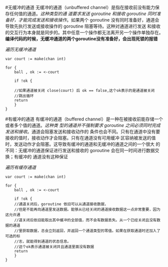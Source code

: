 #无缓冲的通道
无缓冲的通道（unbuffered channel）是指在接收前没有能力保存任何值的通道。*这种类型的通
道要求发送 goroutine 和接收 goroutine 同时准备好，才能完成发送和接收操作*。如果两个 goroutine
没有同时准备好，通道会导致先执行发送或接收操作的 goroutine 阻塞等待。这种对通道进行发送
和接收的交互行为本身就是同步的。其中任意一个操作都无法离开另一个操作单独存在。
**编译代码的时候，无缓冲通道的两个goroutine没有准备好，会出现死锁的报错**


*遍历无缓冲通道*

```
var court := make(chan int)

for {
    ball , ok := <-court

    if !ok {

    //如果通道被关闭 close(court) 后 ok == false,这个ok表示的是通道被关闭
    //跳出循环
    return
    }
}

```



#有缓冲的通道
有缓冲的通道（buffered channel）是一种在被接收前能存储一个或者多个值的通道。*这种类
型的通道并不强制要求 goroutine 之间必须同时完成发送和接收*。通道会阻塞发送和接收动作的
条件也会不同。只有在通道中没有要接收的值时，接收动作才会阻塞。只有在通道没有可用缓冲
区容纳被发送的值时，发送动作才会阻塞。这导致有缓冲的通道和无缓冲的通道之间的一个很大
的不同：无缓冲的通道保证进行发送和接收的 goroutine 会在同一时间进行数据交换；有缓冲的
通道没有这种保证


*遍历有缓存通道*

```
var court := make(chan int)

for {
    ball , ok := <-court

    if !ok {
    //通道关闭后，goroutine 依旧可以从通道接收数据，
    //但是不能再向通道里发送数据。能够从已经关闭的通道接收数据这一点非常重要，因为这允许通
    //道关闭后依旧能取出其中缓冲的全部值，而不会有数据丢失。从一个已经关闭且没有数据的通道
    //里获取数据，总会立刻返回，并返回一个通道类型的零值。如果在获取通道时还加入了可选的标
    //志，就能得到通道的状态信息。
    //这个ok表示通道被关闭并且通道里面没有数据
    return
    }
}
```